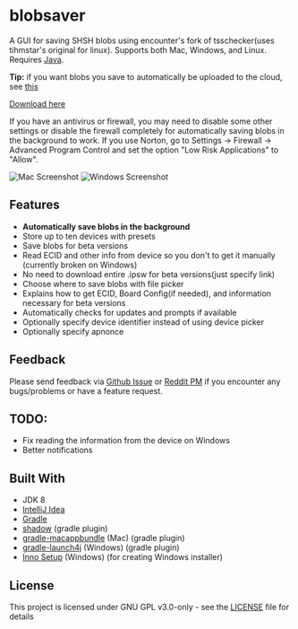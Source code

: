 # blobsaver
A GUI for saving SHSH blobs using encounter's fork of tsschecker(uses tihmstar's original for linux). Supports both Mac, Windows, and Linux. Requires [Java](https://java.com/inc/BrowserRedirect1.jsp).

**Tip:** if you want blobs you save to automatically be uploaded to the cloud, see [this](https://github.com/airsquared/blobsaver/wiki/Automatically-saving-blobs-to-the-cloud\(Dropbox,-Google-Drive,-iCloud\))

[Download here](https://github.com/airsquared/blobsaver/releases/latest)

If you have an antivirus or firewall, you may need to disable some other settings or disable the firewall completely for automatically saving blobs in the background to work. If you use Norton, go to Settings -> Firewall -> Advanced Program Control and set the option "Low Risk Applications" to "Allow".

![Mac Screenshot](https://i.imgur.com/DLPbzNd.png)
![Windows Screenshot](https://i.imgur.com/oxqUZsI.png)

## Features
- **Automatically save blobs in the background**
- Store up to ten devices with presets
- Save blobs for beta versions
- Read ECID and other info from device so you don't to get it manually (currently broken on Windows)
- No need to download entire .ipsw for beta versions(just specify link)
- Choose where to save blobs with file picker
- Explains how to get ECID, Board Config(if needed), and information necessary for beta versions
- Automatically checks for updates and prompts if available
- Optionally specify device identifier instead of using device picker
- Optionally specify apnonce

## Feedback
Please send feedback via [Github Issue](https://github.com/airsquared/blobsaver/issues/new/choose) or [Reddit PM](https://www.reddit.com//message/compose?to=01110101_00101111&subject=Blobsaver+Feedback) if you encounter any bugs/problems or have a feature request. 

## TODO:
- Fix reading the information from the device on Windows
- Better notifications

## Built With
- JDK 8
- [IntelliJ Idea](https://www.jetbrains.com/idea/)
- [Gradle](https://gradle.org/)
- [shadow](https://github.com/johnrengelman/shadow) (gradle plugin)
- [gradle-macappbundle](https://github.com/crotwell/gradle-macappbundle) (Mac) (gradle plugin)
- [gradle-launch4j](https://github.com/TheBoegl/gradle-launch4j) (Windows) (gradle plugin)
- [Inno Setup](http://www.jrsoftware.org/isinfo.php) (Windows) (for creating Windows installer)

## License
This project is licensed under GNU GPL v3.0-only - see the [LICENSE](https://github.com/airsquared/blobsaver/blob/master/LICENSE) file for details
